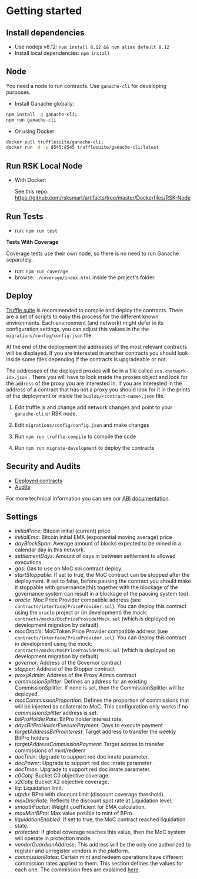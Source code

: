 # Getting started

## Install dependencies

- Use nodejs v8.12: `nvm install 8.12 && nvm alias default 8.12`
- Install local dependencies: `npm install`

## Node

You need a node to run contracts. Use `ganache-cli` for developing purposes.

- Install Ganache globally:

```sh
npm install -g ganache-cli;
npm run ganache-cli
```

- Or using Docker:

```sh
docker pull trufflesuite/ganache-cli;
docker run -d -p 8545:8545 trufflesuite/ganache-cli:latest
```

## Run RSK Local Node

- With Docker:

  See this repo: https://github.com/rsksmart/artifacts/tree/master/Dockerfiles/RSK-Node

## Run Tests

- run: `npm run test`

**Tests With Coverage**

Coverage tests use their own node, so there is no need to run Ganache separately.
- run: `npm run coverage`
- browse: `./coverage/index.html` inside the project's folder.

## Deploy

[Truffle suite](https://github.com/trufflesuite/truffle) is recommended to compile and deploy the contracts. There are a set of scripts to easy this process for the different known environments. Each environment (and network) might defer in its configuration settings, you can adjust this values in the the `migrations/config/config.json` file.

At the end of the deployment the addresses of the most relevant contracts will be displayed. If you are interested in another contracts you should look inside some files depending if the contracts is upgradeable or not.

The addresses of the deployed proxies will be in a file called `zos.<network-id>.json` . There you will have to look inside the proxies object and look for the `address` of the proxy you are interested in. If you are interested in the address of a contract that has not a proxy you should look for it in the prints of the deployment or inside the `builds/<contract-name>.json` file.

1.  Edit truffle.js and change add network changes and point to your
    `ganache-cli` or RSK node.

2.  Edit `migrations/config/config.json` and make changes

3.  Run `npm run truffle-compile` to compile the code

4.  Run `npm run migrate-development` to deploy the contracts

## Security and Audits

- [Deployed contracts](../contracts-verification.md)
- [Audits](https://github.com/money-on-chain/Audits)

For more technical information you can see our [ABI documentation](../abis/abi-documentation.md).

## Settings

- _initialPrice_: Bitcoin initial (current) price
- _initialEma_: Bitcoin initial EMA (exponential moving average) price
- _dayBlockSpan_: Average amount of blocks expected to be mined in a calendar day in this network.
- _settlementDays_: Amount of days in between settlement to allowed executions
- _gas_: Gas to use on MoC.sol contract deploy.
- _startStoppable_: If set to true, the MoC contract can be stopped after the deployment. If set to false, before pausing the contract you should make it stoppable with governance(this together with the blockage of the governance system can result in a blockage of the pausing system too).
- _oracle_: Moc Price Provider compatible address (see `contracts/interface/PriceProvider.sol`). You can deploy this contract using the `oracle` project or (in development) the mock: `contracts/mocks/BtcPriceProviderMock.sol` (which is deployed on development migration by default).
- _mocOracle_: MoCToken Price Provider compatible address (see `contracts/interface/PriceProvider.sol`). You can deploy this contract in development using the mock: `contracts/mocks/MoCPriceProviderMock.sol` (which is deployed on development migration by default).
- _governor_: Address of the Governor contract
- _stopper_: Address of the Stopper contract
- _proxyAdmin_: Address of the Proxy Admin contract
- _commissionSplitter_: Defines an address for an existing CommissionSplitter. If none is set, then the CommissionSplitter will be deployed.
- _mocCommissionProportion_: Defines the proportion of commissions that will be injected as collateral to MoC. This configuration only works if no _commissionSplitter_ address is set.
- _bitProHolderRate_: BitPro holder interest rate.
- _daysBitProHolderExecutePayment_: Days to execute payment
- _targetAddressBitProInterest_: Target address to transfer the weekly BitPro holders
- _targetAddressCommissionPayment_: Target addres to transfer commissions of mint/redeem
- _docTmin_: Upgrade to support red doc inrate parameter.
- _docPower_: Upgrade to support red doc inrate parameter.
- _docTmax_: Upgrade to support red doc inrate parameter.
- _c0Cobj_: Bucket C0 objective coverage.
- _x2Cobj_: Bucket X2 objective coverage.
- _liq_: Liquidation limit.
- _utpdu_: BPro with discount limit (discount coverage threshold).
- _maxDiscRate_: Reflects the discount spot rate at Liquidation level.
- _smoothFactor_: Weight coefficient for EMA calculation.
- _maxMintBPro_: Max value posible to mint of BPro.
- _liquidationEnabled_: If set to true, the MoC contract reached liquidation state.
- _protected_: If global coverage reaches this value, then the MoC system will operate in protection mode.
- _vendorGuardianAddress_: This address will be the only one authorized to register and unregister vendors in the platform.
- _commissionRates_: Certain mint and redeem operations have different commission rates applied to them. This section defines the values for each one. The commission fees are explained [here](commission-fees-values.md).
